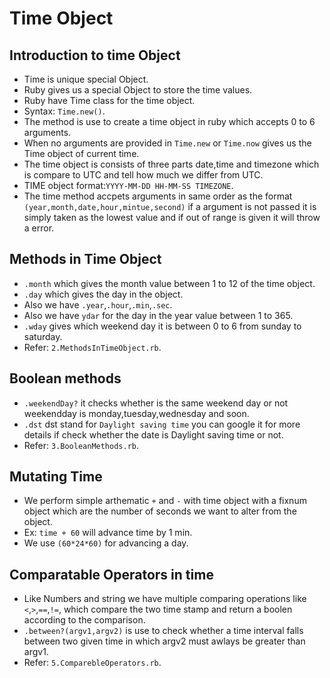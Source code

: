 # Time Object
 ## Introduction to time Object
  - Time is unique special Object.
  - Ruby gives us a special Object to store the time values.
  - Ruby have Time class for the time object.
  - Syntax: `Time.new()`.
  - The method is use to create a time object in ruby which accepts 0 to 6 arguments.
  - When no arguments are provided in `Time.new` or `Time.now` gives us the Time object of current time.
  - The time object is consists of three parts date,time and timezone which is compare to UTC and tell how much we differ from UTC.
  - TIME object format:`YYYY-MM-DD HH-MM-SS TIMEZONE`.
  - The time method accpets arguments in same order as the format `(year,month,date,hour,mintue,second)` if a argument is not passed it is simply taken as the lowest value and if out of range is given it will throw a error.

 ## Methods in Time Object
  - `.month` which gives the month value between 1 to 12 of the time object.
  - `.day` which gives the day in the object.
  - Also we have `.year`,`.hour`,`.min`,`.sec`.
  - Also we have `ydar` for the day in the year value between 1 to 365.
  - `.wday` gives which weekend day it is between 0 to 6 from sunday to saturday.
  - Refer: `2.MethodsInTimeObject.rb`.

 ## Boolean methods
  - `.weekendDay?` it checks whether is the same weekend day or not weekendday is monday,tuesday,wednesday and soon.
  - `.dst` dst stand for `Daylight saving time` you can google it for more details if check whether the date is Daylight saving time or not.
  - Refer: `3.BooleanMethods.rb`.

 ## Mutating Time
  - We perform simple arthematic `+` and `-` with time object with a fixnum object which are the number of seconds we want to alter from the object.
  - Ex: `time + 60` will advance time by 1 min.
  - We use `(60*24*60)` for advancing a day.

 ## Comparatable Operators in time
  - Like Numbers and string we have multiple comparing operations like `<`,`>`,`==`,`!=`, which compare the two time stamp and return a boolen according to the comparison.
  - `.between?(argv1,argv2)` is use to check whether a time interval falls between two given time in which argv2 must awlays be greater than argv1.
  - Refer: `5.ComparebleOperators.rb`.